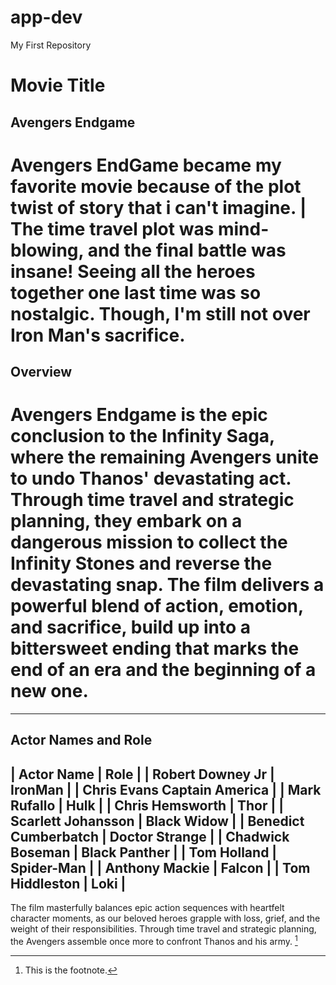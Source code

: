 # app-dev
My First Repository
# Movie Title
## Avengers Endgame
 # Avengers EndGame became my favorite movie because of the plot twist of story that i can't imagine. | The time travel plot was mind-blowing, and the final battle was insane! Seeing all the heroes together one last time was so nostalgic. Though, I'm still not over Iron Man's sacrifice. 

## Overview 
# Avengers Endgame is the epic conclusion to the Infinity Saga, where the remaining Avengers unite to undo Thanos' devastating act. Through time travel and strategic planning, they embark on a dangerous mission to collect the Infinity Stones and reverse the devastating snap. The film delivers a powerful blend of action, emotion, and sacrifice, build up into a bittersweet ending that marks the end of an era and the beginning of a new one.
---
## Actor Names and Role       
 |  Actor Name    |   Role  |
 | Robert Downey Jr |  IronMan |
 | Chris Evans  Captain America |
 | Mark Rufallo | Hulk |
 | Chris Hemsworth | Thor | 
 | Scarlett Johansson | Black Widow | 
 | Benedict Cumberbatch | Doctor Strange | 
 | Chadwick Boseman | Black Panther |
 | Tom Holland | Spider-Man |
 | Anthony Mackie | Falcon |
 | Tom Hiddleston | Loki |
---
The film masterfully balances epic action sequences with heartfelt character moments, as our beloved heroes grapple with loss, grief, and the weight of their responsibilities. Through time travel and strategic planning, the Avengers assemble once more to confront Thanos and his army. [^1]   
[^1]: This is the footnote.
